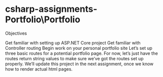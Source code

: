 # csharp-assignments-Portfolio\\Portfolio

Objectives

Get familiar with setting up ASP.NET Core project
Get familiar with Controller routing
Begin work on your personal portfolio site
Let’s set up three basic routes for a potential portfolio page. For now, let’s just have the routes return string values to make sure we’ve got the routes set up properly. We’ll update this project in the next assignment, once we know how to render actual html pages.
